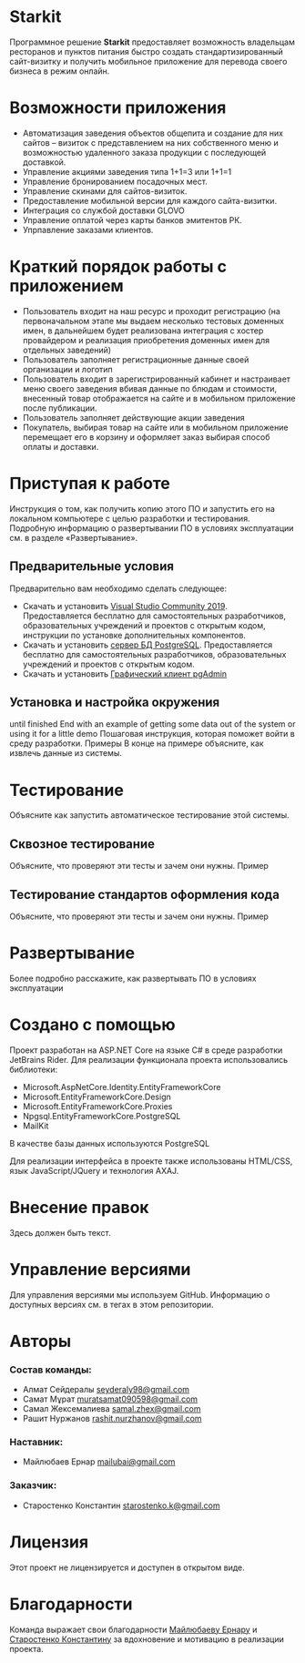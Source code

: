 # Starkit 
Программное решение **Starkit** предоставляет возможность владельцам ресторанов и пунктов питания быстро создать стандартизированный сайт-визитку и получить мобильное приложение для перевода своего бизнеса в режим онлайн.

# Возможности приложения
* Автоматизация заведения объектов общепита и создание для них сайтов – визиток с представлением на них собственного меню и возможностью удаленного заказа продукции с последующей доставкой.
* Управление акциями заведения типа 1+1=3 или 1+1=1
* Управление бронированием посадочных мест.
* Управление скинами для сайтов-визиток.
* Предоставление мобильной версии для каждого сайта-визитки.
* Интеграция со службой доставки GLOVO
* Управление оплатой через карты банков эмитентов РК.
* Упрпавление заказами клиентов.

# Краткий порядок работы с приложением
* Пользователь входит на наш ресурс и проходит регистрацию (на первоначальном этапе мы выдаем несколько тестовых доменных имен, в дальнейшем будет реализована интеграция с хостер провайдером и реализация приобретения доменных имен для отдельных заведений)
* Пользователь заполняет регистрационные данные своей организации и логотип
* Пользователь входит в зарегистрированный кабинет и настраивает меню своего заведения вбивая данные по блюдам и стоимости, внесенный товар отображается на сайте и в мобильном приложение после публикации.
* Пользователь заполняет действующие акции заведения
* Покупатель, выбирая товар на сайте или в мобильном приложение перемещает его в корзину и оформляет заказ выбирая способ оплаты и доставки.

# Приступая к работе
Инструкция о том, как получить копию этого ПО и запустить его на локальном компьютере с целью разработки и тестирования. Подробную информацию о развертывании ПО в условиях эксплуатации см. в разделе «Развертывание».

## Предварительные условия
Предварительно вам необходимо сделать следующее:
* Скачать и установить <a href="https://visualstudio.microsoft.com/ru/vs/">Visual Studio Community 2019</a>. Предоставляется бесплатно для самостоятельных разработчиков, образовательных учреждений и проектов с открытым кодом, инструкции по установке дополнительных компонентов.
* Скачать и установить <a href="https://www.postgresql.org/download/">сервер БД PostgreSQL</a>. Предоставляется бесплатно для самостоятельных разработчиков, образовательных учреждений и проектов с открытым кодом.
* Скачать и установить <a href="https://www.pgadmin.org/download/pgadmin-4-windows/">Графический клиент pgAdmin</a>

## Установка и настройка окружения
until finished
End with an example of getting some data out of the system or using it for a little demo
Пошаговая инструкция, которая поможет войти в среду разработки.
Примеры
В конце на примере объясните, как извлечь данные из системы.

# Тестирование
Объясните как запустить автоматическое тестирование этой системы.
## Сквозное тестирование
Объясните, что проверяют эти тесты и зачем они нужны.
Пример
## Тестирование стандартов оформления кода
Объясните, что проверяют эти тесты и зачем они нужны.
Пример

# Развертывание
Более подробно расскажите, как развертывать ПО в условиях эксплуатации

# Создано с помощью
Проект разработан на ASP.NET Core на языке C# в среде разработки JetBrains Rider. Для реализации функционала проекта использовались библиотеки:
* Microsoft.AspNetCore.Identity.EntityFrameworkCore
* Microsoft.EntityFrameworkCore.Design
* Microsoft.EntityFrameworkCore.Proxies
* Npgsql.EntityFrameworkCore.PostgreSQL
* MailKit

В качестве базы данных используются PostgreSQL

Для реализации интерфейса в проекте также использованы HTML/CSS, язык JavaScript/JQuery и технология AXAJ.

# Внесение правок
Здесь должен быть текст.

# Управление версиями
Для управления версиями мы используем GitHub. Информацию о доступных версиях см. в тегах в этом репозитории.

# Авторы
### Состав команды:
* Алмат Сейдералы <a href="mailto:seyderaly98@gmail.com">seyderaly98@gmail.com</a>
* Самат Мұрат <a href="mailto:muratsamat090598@gmail.com">muratsamat090598@gmail.com</a>
* Самал Жексемалиева <a href="mailto:samal.zhex@gmail.com">samal.zhex@gmail.com</a>
* Рашит Нуржанов <a href="mailto:rashit.nurzhanov@gmail.com">rashit.nurzhanov@gmail.com</a>

### Наставник:
* Майлюбаев Ернар <a href="mailto:mailubai@gmail.com">mailubai@gmail.com</a>

### Заказчик:
* Старостенко Константин <a href="mailto:starostenko.k@gmail.com">starostenko.k@gmail.com</a>

# Лицензия
Этот проект не лицензируется и доступен в открытом виде.

# Благодарности
Команда выражает свои благодарности <a href="mailto:mailubai@gmail.com">Майлюбаеву Ернару</a> и <a href="mailto:starostenko.k@gmail.com">Старостенко Константину</a> за вдохновение и мотивацию в реализации проекта.
